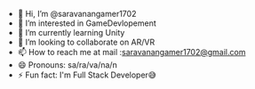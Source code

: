 - 👋 Hi, I’m @saravanangamer1702
- 👀 I’m interested in GameDevlopement
- 🌱 I’m currently learning Unity
- 💞️ I’m looking to collaborate on AR/VR
- 📫 How to reach me  at mail :saravanangamer1702@gmail.com
- 😄 Pronouns: sa/ra/va/na/n
- ⚡ Fun fact: I'm Full Stack Developer😅

<!---
saravanangamer1702/saravanangamer1702 is a ✨ special ✨ repository because its `README.md` (this file) appears on your GitHub profile.
You can click the Preview link to take a look at your changes.
--->
